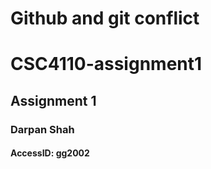 # Github and git conflict
# CSC4110-assignment1
<h2>Assignment 1</h2>
<h3>Darpan Shah</h3>
<h4>AccessID: gg2002</h4>
